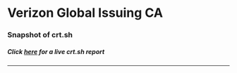 # Verizon Global Issuing CA
### Snapshot of crt.sh
##### Click [here](https://crt.sh/?q=A93A9C3EC58AE2AB026C605B06A35686A20FFC40C2567779341C5D7E659798EE) for a live crt.sh report

---
